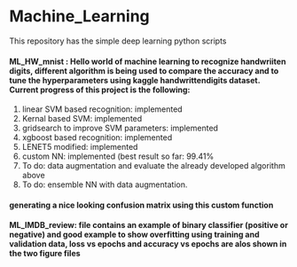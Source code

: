 # Machine_Learning
This repository has the simple deep learning python scripts

#### ML_HW_mnist : Hello world of machine learning to recognize handwriiten digits, different algorithm is being used to compare the accuracy and to tune the hyperparameters using kaggle handwrittendigits dataset. Current progress of this project is the following:
1. linear SVM based recognition: implemented
2. Kernal based SVM: implemented
3. gridsearch to improve SVM parameters: implemented
4. xgboost based recognition: implemented
5. LENET5 modified: implemented
6. custom NN: implemented (best result so far: 99.41%
7. To do: data augmentation and evaluate the already developed algorithm above
8. To do: ensemble NN with data augmentation.

#### generating a nice looking confusion matrix using this custom function

#### ML_IMDB_review: file contains an example of binary classifier (positive or negative) and good example to show overfitting using training and validation data, loss vs epochs and accuracy vs epochs are alos shown in the two figure files
